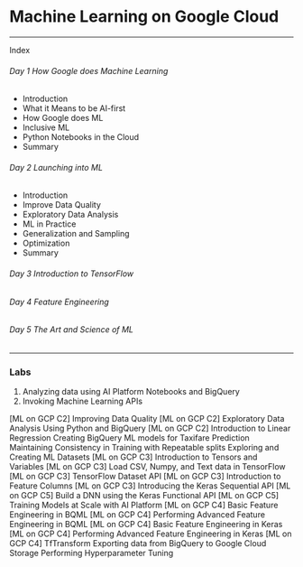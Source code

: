 # Machine Learning on Google Cloud

---

Index

###### Day 1 How Google does Machine Learning
- Introduction
- What it Means to be AI-first
- How Google does ML
- Inclusive ML
- Python Notebooks in the Cloud
- Summary

###### Day 2 Launching into ML
- Introduction
- Improve Data Quality
- Exploratory Data Analysis
- ML in Practice
- Generalization and Sampling
- Optimization
- Summary

###### Day 3 Introduction to TensorFlow


###### Day 4 Feature Engineering

###### Day 5 The Art and Science of ML

---

### Labs

1. Analyzing data using AI Platform Notebooks and BigQuery
2. Invoking Machine Learning APIs

[ML on GCP C2] Improving Data Quality
[ML on GCP C2] Exploratory Data Analysis Using Python and BigQuery
[ML on GCP C2] Introduction to Linear Regression
Creating BigQuery ML models for Taxifare Prediction
Maintaining Consistency in Training with Repeatable splits
Exploring and Creating ML Datasets
[ML on GCP C3] Introduction to Tensors and Variables
[ML on GCP C3] Load CSV, Numpy, and Text data in TensorFlow
[ML on GCP C3] TensorFlow Dataset API
[ML on GCP C3] Introduction to Feature Columns
[ML on GCP C3] Introducing the Keras Sequential API
[ML on GCP C5] Build a DNN using the Keras Functional API
[ML on GCP C5] Training Models at Scale with AI Platform
[ML on GCP C4] Basic Feature Engineering in BQML
[ML on GCP C4] Performing Advanced Feature Engineering in BQML
[ML on GCP C4] Basic Feature Engineering in Keras
[ML on GCP C4] Performing Advanced Feature Engineering in Keras
[ML on GCP C4] TfTransform
Exporting data from BigQuery to Google Cloud Storage
Performing Hyperparameter Tuning


